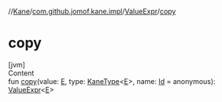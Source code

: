 //[Kane](../../index.md)/[com.github.jomof.kane.impl](../index.md)/[ValueExpr](index.md)/[copy](copy.md)



# copy  
[jvm]  
Content  
fun [copy](copy.md)(value: [E](index.md), type: [KaneType](../../com.github.jomof.kane.impl.types/-kane-type/index.md)<[E](index.md)>, name: [Id](../index.md#%5Bcom.github.jomof.kane.impl%2FId%2F%2F%2FPointingToDeclaration%2F%5D%2FClasslikes%2F-912601781) = anonymous): [ValueExpr](index.md)<[E](index.md)>  



